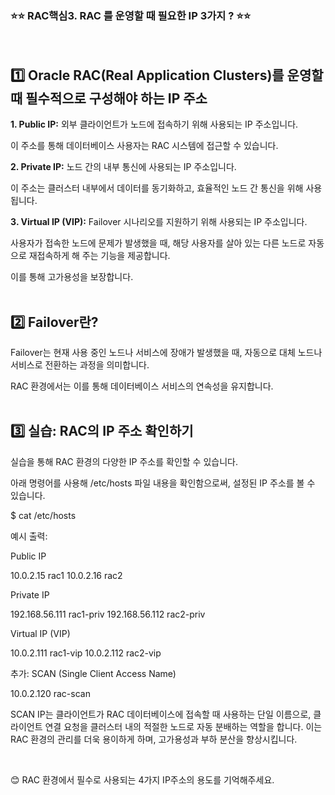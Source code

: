 ### ⭐⭐ RAC핵심3. RAC 를 운영할 때 필요한 IP 3가지 ? ⭐⭐  
&nbsp;

## 1️⃣ Oracle RAC(Real Application Clusters)를 운영할 때 필수적으로 구성해야 하는 IP 주소  


 **1️. Public IP:** 외부 클라이언트가 노드에 접속하기 위해 사용되는 IP 주소입니다.   

   이 주소를 통해 데이터베이스 사용자는 RAC 시스템에 접근할 수 있습니다.  

 **2️. Private IP:** 노드 간의 내부 통신에 사용되는 IP 주소입니다.   

   이 주소는 클러스터 내부에서 데이터를 동기화하고, 효율적인 노드 간 통신을 위해 사용됩니다.

 **3️. Virtual IP (VIP):** Failover 시나리오를 지원하기 위해 사용되는 IP 주소입니다. 

   사용자가 접속한 노드에 문제가 발생했을 때, 해당 사용자를 살아 있는 다른 노드로 자동으로 재접속하게 해 주는 기능을 제공합니다.  
   
   이를 통해 고가용성을 보장합니다.  
   &nbsp;
    


## 2️⃣ Failover란?  


Failover는 현재 사용 중인 노드나 서비스에 장애가 발생했을 때, 자동으로 대체 노드나 서비스로 전환하는 과정을 의미합니다. 

RAC 환경에서는 이를 통해 데이터베이스 서비스의 연속성을 유지합니다.  
&nbsp;

## 3️⃣ 실습: RAC의 IP 주소 확인하기  


실습을 통해 RAC 환경의 다양한 IP 주소를 확인할 수 있습니다. 

아래 명령어를 사용해 /etc/hosts 파일 내용을 확인함으로써, 설정된 IP 주소를 볼 수 있습니다.

$ cat /etc/hosts

예시 출력:

Public IP

10.0.2.15 rac1
10.0.2.16 rac2

Private IP

192.168.56.111 rac1-priv
192.168.56.112 rac2-priv

Virtual IP (VIP)

10.0.2.111 rac1-vip
10.0.2.112 rac2-vip

추가: SCAN (Single Client Access Name)

10.0.2.120 rac-scan

SCAN IP는 클라이언트가 RAC 데이터베이스에 접속할 때 사용하는 단일 이름으로, 
클라이언트 연결 요청을 클러스터 내의 적절한 노드로 자동 분배하는 역할을 합니다. 
이는 RAC 환경의 관리를 더욱 용이하게 하며, 고가용성과 부하 분산을 향상시킵니다.

&nbsp;
&nbsp;

😊 RAC 환경에서 필수로 사용되는 4가지 IP주소의 용도를 기억해주세요.

